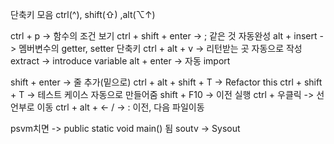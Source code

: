 단축키 모음
ctrl(^), shift(⇧) ,alt(⌥↑)

ctrl + p -> 함수의 조건 보기
ctrl + shift + enter -> ; 같은 것 자동완성
alt + insert -> 멤버변수의 getter, setter 단축키
ctrl + alt + v -> 리턴받는 곳 자동으로 작성 extract -> introduce variable
alt + enter -> 자동 import

shift + enter -> 줄 추가(밑으로)
ctrl + alt + shift + T -> Refactor this
ctrl + shift + T -> 테스트 케이스 자동으로 만들어줌
shift + F10 -> 이전 실행
ctrl + 우클릭 -> 선언부로 이동
ctrl + alt + <- / -> : 이전, 다음 파일이동

psvm치면 -> public static void main() 됨
soutv -> Sysout